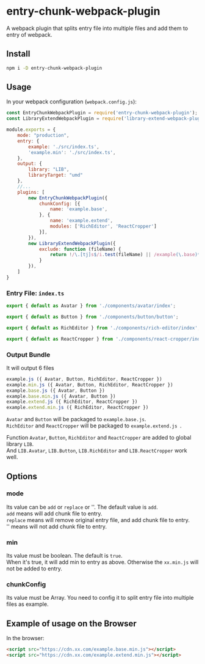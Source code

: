 # entry-chunk-webpack-plugin
A webpack plugin that splits entry file into multiple files and add them to entry of webpack.


## Install

```bash
npm i -D entry-chunk-webpack-plugin
``` 


## Usage

In your webpack configuration (`webpack.config.js`):

```javascript
const EntryChunkWebpackPlugin = require('entry-chunk-webpack-plugin');
const LibraryExtendWebpackPlugin = require('library-extend-webpack-plugin');

module.exports = {
    mode: "production",
    entry: {
        example: './src/index.ts',
        'example.min': './src/index.ts',
    },
    output: {
        library: "LIB",
        libraryTarget: "umd"
    },
    //...
    plugins: [
        new EntryChunkWebpackPlugin({
            chunkConfig: [{
                name: 'example.base',
            }, {
                name: 'example.extend',
                modules: ['RichEditor', 'ReactCropper']
            }],
        }),
        new LibraryExtendWebpackPlugin({
            exclude: function (fileName) {
                return !/\.[tj]s$/i.test(fileName) || /example(\.base)*(\.min)*\.js/.test(fileName);
            }
        }),
    ]
}
```


### Entry File: `index.ts`

```javascript
export { default as Avatar } from './components/avatar/index';

export { default as Button } from './components/button/button';

export { default as RichEditor } from './components/rich-editor/index';

export { default as ReactCropper } from './components/react-cropper/index';

```


### Output Bundle

It will output 6 files
```javascript
example.js ({ Avatar, Button, RichEditor, ReactCropper })
example.min.js ({ Avatar, Button, RichEditor, ReactCropper })
example.base.js ({ Avatar, Button })
example.base.min.js ({ Avatar, Button })
example.extend.js ({ RichEditor, ReactCropper })
example.extend.min.js ({ RichEditor, ReactCropper })
```

`Avatar` and `Button`  will be packaged to `example.base.js`.    
`RichEditor` and `ReactCropper` will be packaged to `example.extend.js `.


Function `Avatar`, `Button`, `RichEditor` and `ReactCropper` are added to global library `LIB`.  
And `LIB.Avatar`, `LIB.Button`, `LIB.RichEditor` and `LIB.ReactCropper` work well.


## Options

### mode

Its value can be `add` or `replace` or ''. The default value is `add`.  
`add` means will add chunk file to entry.  
`replace` means will remove original entry file, and add chunk file to entry.  
'' means will not add chunk file to entry.  

### min
Its value must be boolean. The default is `true`.  
When it's true, it will add min to entry as above. Otherwise the `xx.min.js` will not be added to entry.

### chunkConfig
Its value must be Array.
You need to config it to split entry file into multiple files as example.


## Example of usage on the Browser

In the browser:

```html
<script src="https://cdn.xx.com/example.base.min.js"></script>
<script src="https://cdn.xx.com/example.extend.min.js"></script>
```
